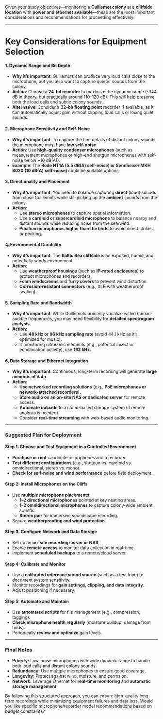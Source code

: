 Given your study objectives—monitoring a **Guillemot colony** at a **cliffside location** with **power and ethernet available**—these are the most important considerations and recommendations for proceeding effectively:

---

# **Key Considerations for Equipment Selection**

#### **1. Dynamic Range and Bit Depth**
- **Why it’s important**: Guillemots can produce very loud calls close to the microphone, but you also want to capture quieter sounds from the colony.
- **Action**: Choose a **24-bit recorder** to maximize the dynamic range (~144 dB in theory, but practically around 110–120 dB). This will help preserve both the loud calls and subtle colony sounds.
- **Alternative**: Consider a **32-bit floating point** recorder if available, as it can automatically adjust gain without clipping loud calls or losing quiet sounds.

#### **2. Microphone Sensitivity and Self-Noise**
- **Why it’s important**: To capture the fine details of distant colony sounds, the microphone must have **low self-noise**.
- **Action**: Use **high-quality condenser microphones** (such as measurement microphones or high-end shotgun microphones with self-noise below ~10 dB(A)).
- **Example**: The **Rode NT1A (5.5 dB(A) self-noise) or Sennheiser MKH 8020 (10 dB(A) self-noise)** could be suitable options.

#### **3. Directionality and Placement**
- **Why it’s important**: You need to balance capturing **direct** (loud) sounds from close Guillemots while still picking up the **ambient** sounds from the colony.
- **Action**:
  - Use **stereo microphones** to capture spatial information.
  - Use a **cardioid or supercardioid microphone** to balance nearby and distant sounds while reducing noise from the sea/wind.
  - **Position microphones higher than the birds** to avoid direct strikes or pecking.

#### **4. Environmental Durability**
- **Why it’s important**: The **Baltic Sea cliffside** is an exposed, humid, and potentially windy environment.
- **Action**:
  - Use **weatherproof housings** (such as **IP-rated enclosures**) to protect microphones and recorders.
  - **Foam windscreens** and **furry covers** to prevent wind distortion.
  - **Corrosion-resistant connectors** (e.g., XLR with weatherproof sealing).

#### **5. Sampling Rate and Bandwidth**
- **Why it’s important**: While Guillemots primarily vocalize within human-audible frequencies, you may need flexibility for **detailed spectrogram analysis**.
- **Action**:
  - Use **48 kHz or 96 kHz sampling rate** (avoid 44.1 kHz as it’s optimized for music).
  - If monitoring ultrasonic elements (e.g., potential insect or echolocation activity), use **192 kHz**.

#### **6. Data Storage and Ethernet Integration**
- **Why it’s important**: Continuous, long-term recording will generate **large amounts of data**.
- **Action**:
  - **Use networked recording solutions** (e.g., **PoE microphones or network-attached recorders**).
  - **Store audio on an on-site NAS or dedicated server** for remote access.
  - **Automate uploads** to a cloud-based storage system (if remote analysis is needed).
  - Consider **real-time streaming** with web-based audio monitoring.

---

### **Suggested Plan for Deployment**

#### **Step 1: Choose and Test Equipment in a Controlled Environment**
- **Purchase or rent** candidate microphones and a recorder.
- **Test different configurations** (e.g., shotgun vs. cardioid vs. omnidirectional, stereo vs. mono).
- **Check for self-noise and wind performance** before field deployment.

#### **Step 2: Install Microphones on the Cliffs**
- Use **multiple microphone placements**:
  - **1–2 directional microphones** pointed at key nesting areas.
  - **1–2 omnidirectional microphones** to capture colony-wide ambient sounds.
  - **Stereo pair** for immersive soundscape recording.
- Secure **weatherproofing and wind protection**.

#### **Step 3: Configure Network and Data Storage**
- Set up an **on-site recording server or NAS**.
- Enable **remote access** to monitor data collection in real-time.
- Implement **scheduled backups** to a remote/cloud server.

#### **Step 4: Calibrate and Monitor**
- Use a **calibrated reference sound source** (such as a test tone) to document system sensitivity.
- Monitor recordings for **gain settings, clipping, and data integrity**.
- Adjust positioning if necessary.

#### **Step 5: Automate and Maintain**
- Use **automated scripts** for file management (e.g., compression, tagging).
- **Check microphone health regularly** (moisture buildup, damage from birds).
- Periodically **review and optimize** gain levels.

---

### **Final Notes**
- **Priority:** Low-noise microphones with wide dynamic range to handle both loud calls and distant colony sounds.
- **Redundancy:** Use multiple microphones to ensure good coverage.
- **Longevity:** Protect against wind, moisture, and corrosion.
- **Network:** Leverage Ethernet for **real-time monitoring** and **automatic storage management**.

By following this structured approach, you can ensure high-quality long-term recordings while minimizing equipment failures and data loss. Would you like specific microphone/recorder model recommendations based on budget constraints?
